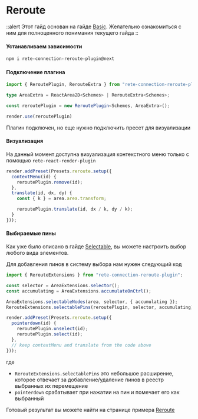 # Reroute


::alert
Этот гайд основан на гайде [Basic](./basic). Желательно ознакомиться с ним для полноценного понимания текущего гайда
::


#### Устанавливаем зависимости

```bash
npm i rete-connection-reroute-plugin@next
```

#### Подключение плагина

```ts
import { ReroutePlugin, RerouteExtra } from "rete-connection-reroute-plugin";

type AreaExtra = ReactArea2D<Schemes> | RerouteExtra<Schemes>;

const reroutePlugin = new ReroutePlugin<Schemes, AreaExtra>();

render.use(reroutePlugin)
```

Плагин подключен, но еще нужно подключить пресет для визуализации

#### Визуализация

На данный момент доступна визуализация контекстного меню только с помощью `rete-react-render-plugin`

```ts
render.addPreset(Presets.reroute.setup({
  contextMenu(id) {
    reroutePlugin.remove(id);
  },
  translate(id, dx, dy) {
    const { k } = area.area.transform;

    reroutePlugin.translate(id, dx / k, dy / k);
  }
}));
```

#### Выбираемые пины

Как уже было описано в гайде [Selectable](./selectable), вы можете настроить выбор любого вида элементов.

Для добавления пинов в систему выбора нам нужен следующий код

```ts
import { RerouteExtensions } from "rete-connection-reroute-plugin";

const selector = AreaExtensions.selector();
const accumulating = AreaExtensions.accumulateOnCtrl();

AreaExtensions.selectableNodes(area, selector, { accumulating });
RerouteExtensions.selectablePins(reroutePlugin, selector, accumulating);

render.addPreset(Presets.reroute.setup({
  pointerdown(id) {
    reroutePlugin.unselect(id);
    reroutePlugin.select(id);
  },
  // keep contextMenu and translate from the code above
}));

```

где
- `RerouteExtensions.selectablePins` это небольшое расширение, которое отвечает за добавление/удаление пинов в реестр выбранных их перемещение
- `pointerdown` срабатывает при нажатии на пин и помечает его как выбранный

Готовый результат вы можете найти на странице примера [Reroute](/examples/reroute)

